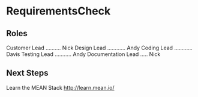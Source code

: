 # RequirementsCheck

## Roles
Customer Lead .......... Nick
Design Lead ............ Andy
Coding Lead ............ Davis
Testing Lead ........... Andy
Documentation Lead ..... Nick

## Next Steps
Learn the MEAN Stack
http://learn.mean.io/
